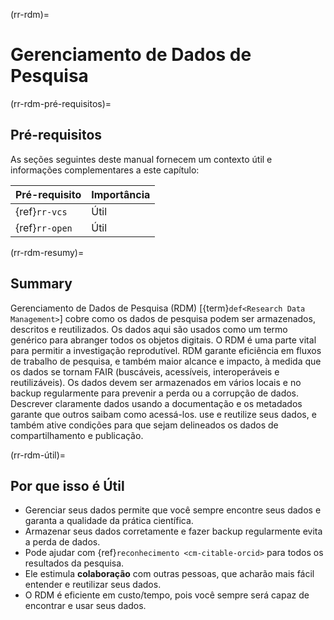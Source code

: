 (rr-rdm)=
# Gerenciamento de Dados de Pesquisa

(rr-rdm-pré-requisitos)=
## Pré-requisitos

As seções seguintes deste manual fornecem um contexto útil e informações complementares a este capítulo:

| Pré-requisito  | Importância |
| -------------- | ----------- |
| {ref}`rr-vcs`  | Útil        |
| {ref}`rr-open` | Útil        |

(rr-rdm-resumy)=
## Summary

Gerenciamento de Dados de Pesquisa (RDM) [{term}`def<Research Data Management>`] cobre como os dados de pesquisa podem ser armazenados, descritos e reutilizados. Os dados aqui são usados como um termo genérico para abranger todos os objetos digitais. O RDM é uma parte vital para permitir a investigação reprodutível. RDM garante eficiência em fluxos de trabalho de pesquisa, e também maior alcance e impacto, à medida que os dados se tornam FAIR (buscáveis, acessíveis, interoperáveis e reutilizáveis). Os dados devem ser armazenados em vários locais e no backup regularmente para prevenir a perda ou a corrupção de dados. Descrever claramente dados usando a documentação e os metadados garante que outros saibam como acessá-los. use e reutilize seus dados, e também ative condições para que sejam delineados os dados de compartilhamento e publicação.

(rr-rdm-útil)=
## Por que isso é Útil

- Gerenciar seus dados permite que você sempre encontre seus dados e garanta a qualidade da prática científica.
- Armazenar seus dados corretamente e fazer backup regularmente evita a perda de dados.
- Pode ajudar com {ref}`reconhecimento <cm-citable-orcid>` para todos os resultados da pesquisa.
- Ele estimula **colaboração** com outras pessoas, que acharão mais fácil entender e reutilizar seus dados.
- O RDM é eficiente em custo/tempo, pois você sempre será capaz de encontrar e usar seus dados.
